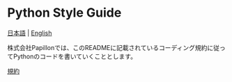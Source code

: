# Python Style Guide

[日本語]() | [English]()

株式会社Papillonでは、このREADMEに記載されているコーディング規約に従ってPythonのコードを書いていくこととします。

[規約](https://pep8-ja.readthedocs.io/ja/latest/)